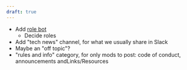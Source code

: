 ```yaml
---
draft: true
---
```


- Add [role bot](https://carl.gg/)
	- Decide roles
- Add "tech news" channel, for what we usually share in Slack
- Maybe an "off topic"?
- "rules and info" category, for only mods to post: code of conduct, announcements andLinks/Resources